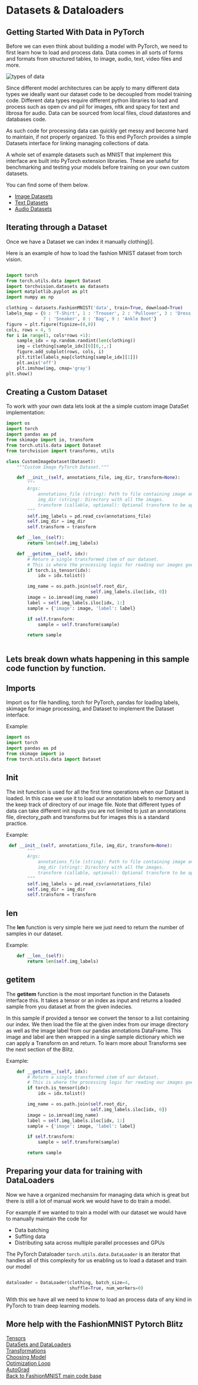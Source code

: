# Datasets & Dataloaders

## Getting Started With Data in PyTorch

Before we can even think about building a model with PyTorch, we need to first learn how to load and process data. Data comes in all sorts of forms and formats from structured tables, to image, audio, text, video files and more. 

![types of data](../images/typesofdata.PNG)


Since different model architectures can be apply to many different data types we ideally want our dataset code to be decoupled from model training code. Different data types require different python libraries to load and process such as open cv and pil for images, nltk and spacy for text and librosa for audio. Data can be sourced from local files, cloud datastores and databases code. 

As such code for processing data can quickly get messy and become hard to maintain, if not properly organized. To this end PyTorch provides a simple Datasets interface for linking managing collections of data. 

A whole set of example datasets such as MNIST that implement this interface are built into PyTorch extension libraries. These are useful for benchmarking and testing your models before training on your own custom datasets.

 You can find some of them below. 
 - [Image Datasets](https://pytorch.org/docs/stable/torchvision/datasets.html)
 - [Text Datasets](https://pytorch.org/text/datasets.html)
 - [Audio Datasets](https://pytorch.org/audio/datasets.html)

 ## Iterating through a Dataset

Once we have a Dataset we can index it manually clothing[i]. 

Here is an example of how to load the fashion MNIST dataset from torch vision.


```python

import torch 
from torch.utils.data import Dataset
import torchvision.datasets as datasets
import matplotlib.pyplot as plt
import numpy as np

clothing = datasets.FashionMNIST('data', train=True, download=True)
labels_map = {0 : 'T-Shirt', 1 : 'Trouser', 2 : 'Pullover', 3 : 'Dress', 4 : 'Coat', 5 : 'Sandal', 6 : 'Shirt',
              7 : 'Sneaker', 8 : 'Bag', 9 : 'Ankle Boot'}
figure = plt.figure(figsize=(8,8))
cols, rows = 4, 5
for i in range(1, cols*rows +1):
    sample_idx = np.random.randint(len(clothing))
    img = clothing[sample_idx][0][0,:,:]
    figure.add_subplot(rows, cols, i)
    plt.title(labels_map[clothing[sample_idx][1]])
    plt.axis('off')
    plt.imshow(img, cmap='gray')
plt.show()
```
## Creating a Custom Dataset
To work with your own data lets look at the a simple custom image DataSet implementation:

```python
import os
import torch
import pandas as pd
from skimage import io, transform
from torch.utils.data import Dataset
from torchvision import transforms, utils

class CustomImageDataset(Dataset):
    """Custom Image PyTorch Dataset."""

    def __init__(self, annotations_file, img_dir, transform=None):
        """
        Args:
            annotations_file (string): Path to file containing image anntoations .
            img_dir (string): Directory with all the images.
            transform (callable, optional): Optional transform to be applied on a sample, see the next section for more information.
        """
        self.img_labels = pd.read_csv(annotations_file)
        self.img_dir = img_dir
        self.transform = transform

    def __len__(self):
        return len(self.img_labels)

    def __getitem__(self, idx):
        # Return a single transformed item of our dataset.
        # This is where the processing logic for reading our images goes
        if torch.is_tensor(idx):
            idx = idx.tolist()

        img_name = os.path.join(self.root_dir,
                                self.img_labels.iloc[idx, 0])
        image = io.imread(img_name)
        label = self.img_labels.iloc[idx, 1:]
        sample = {'image': image, 'label': label}

        if self.transform:
            sample = self.transform(sample)

        return sample 
        
```

## Lets break down whats happening in this sample code function by function.

## Imports 

Import os for file handling, torch for PyTorch, pandas for loading labels, skimage for image processing, and Dataset to implement the Dataset interface.

Example:
```python
import os
import torch
import pandas as pd
from skimage import io
from torch.utils.data import Dataset
```

## Init

The init function is used for all the first time operations when our Dataset is loaded. In this case we use it to load our annotation labels to memory and the keep track of directory of our image file. Note that different types of data can take different init inputs you are not limited to just an annotations file, directory_path and transforms but for images this is a standard practice.

Example:

```python
 def __init__(self, annotations_file, img_dir, transform=None):
        """
        Args:
            annotations_file (string): Path to file containing image anntoations .
            img_dir (string): Directory with all the images.
            transform (callable, optional): Optional transform to be applied on a sample, see the next section for more information.
        """
        self.img_labels = pd.read_csv(annotations_file)
        self.img_dir = img_dir
        self.transform = transform
```

## __len__

The __len__ function is very simple here we just need to return the number of samples in our dataset. 

Example:
```python
    def __len__(self):
        return len(self.img_labels)
```

## __getitem__
The __getitem__ function is the most important function in the Datasets interface this. It takes a tensor or an index as input and returns a loaded sample from you dataset at from the given indecies.

In this sample if provided a tensor we convert the tensor to a list containing our index. We then load the file at the given index from our image directory as well as the image label from our pandas annotations DataFrame. This image and label are then wrapped in a single sample dictionary which we can apply a Transform on and return. To learn more about Transforms see the next section of the Blitz. 

Example:
```python
    def __getitem__(self, idx):
        # Return a single transformed item of our dataset.
        # This is where the processing logic for reading our images goes
        if torch.is_tensor(idx):
            idx = idx.tolist()

        img_name = os.path.join(self.root_dir,
                                self.img_labels.iloc[idx, 0])
        image = io.imread(img_name)
        label = self.img_labels.iloc[idx, 1:]
        sample = {'image': image, 'label': label}

        if self.transform:
            sample = self.transform(sample)

        return sample 
```

## Preparing your data for training with DataLoaders

Now we have a organized mechansim for managing data which is great but there is still a lot of manual work we would have to do train a model. 

For example if we wanted to train a model with our dataset we would have to manually maintain the code for 
- Data batching 
- Suffling data 
- Distributing sata across multiple parallel processes and GPUs

The PyTorch Dataloader ```torch.utils.data.DataLoader``` is an iterator that handles all of this complexity for us enabling us to load a dataset and train our model


```python

dataloader = DataLoader(clothing, batch_size=4,
                        shuffle=True, num_workers=0)

```

With this we have all we need to know to load an process data of any kind in PyTorch to train deep learning models.


## More help with the FashionMNIST Pytorch Blitz
[Tensors]()<br>
[DataSets and DataLoaders]()<br>
[Transformations]()<br>
[Choosing Model]()<br>
[Optimization Loop]()<br>
[AutoGrad]()<br>
[Back to FashionMNIST main code base]()<br>
